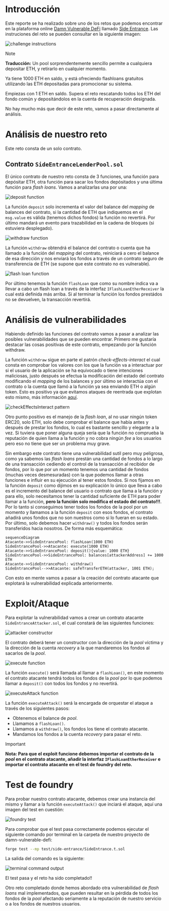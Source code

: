 # Introducción

Este reporte se ha realizado sobre uno de los retos que podemos encontrar en la plataforma online [Damn Vulnerable DeFi](https://www.damnvulnerabledefi.xyz/) llamado [Side Entrance](https://www.damnvulnerabledefi.xyz/challenges/side-entrance/). Las instruciones del reto se pueden consultar en la siguiente imagen:

![challenge instructions](https://github.com/user-attachments/assets/b29fae7e-e617-4299-b14c-707abf620f73)

> [!NOTE]
> **Traducción:**
> Un pool sorprendentemente sencillo permite a cualquiera depositar ETH, y retirarlo en cualquier momento.
>
> Ya tiene 1000 ETH en saldo, y está ofreciendo flashloans gratuitos utilizando las ETH depositadas para promocionar su sistema.
>
> Empiezas con 1 ETH en saldo. Supera el reto rescatando todos los ETH del fondo común y depositándolos en la cuenta de recuperación designada.

No hay mucho más que decir de este reto, vamos a pasar directamente al análisis.

# Análisis de nuestro reto

Este reto consta de un solo contrato.

## Contrato `SideEntranceLenderPool.sol`

El único contrato de nuestro reto consta de 3 funciones, una función para depósitar ETH, otra función para sacar los fondos depósitados y una última función para _flash loans_. Vamos a analizarlas una por una:

![deposit function](https://github.com/user-attachments/assets/501e94a5-c05c-4a57-bd49-715c82e7b885)

La función `deposit` solo incrementa el valor del balance del _mapping_ de balances del contrato, si la cantidad de ETH que indiquemos en el `msg.value` es válida (tenemos dichos fondos) la función no revertirá. Por último mandará un evento para trazabilidad en la cadena de bloques (si estuviera desplegado).

![withdraw function](https://github.com/user-attachments/assets/0bb244eb-ae5b-4e03-826b-b962571b6dd0)

La función `withdraw` obtendrá el balance del contrato o cuenta que ha llamado a la función del _mapping_ del contrato, reiniciará a cero el balance de esa dirección y nos enviará los fondos a través de un contrato seguro de transferencia de ETH (se supone que este contrato no es vulnerable).

![flash loan function](https://github.com/user-attachments/assets/4276e5d5-9f86-486e-845f-ef4d722a62e9)

Por último tenemos la función `flashLoan` que como su nombre indica va a llevar a cabo un flash loan a través de la interfaz `IFlashLoanEtherReceiver` la cual está definida más arriba. Si al terminar la función los fondos prestádos no se devuelven, la transacción revertirá.

# Análisis de vulnerabilidades

Habiendo definido las funciones del contrato vamos a pasar a analizar las posibles vulnerabilidades que se pueden encontrar. Primero me gustaría destacar las cosas positivas de este contrato, empezando por la función withdraw.

La función `withdraw` sigue en parte el patrón _check-effects-interact_ el cual consta en comprobar los valores con los que la función va a interactuar por si el usuario de la aplicación se ha equivocado o tiene intenciones maliciosas, justo después se efectua la modificación del estado del contrato modificando el _mapping_ de los balances y por último se interactúa con el contrato o la cuenta que llamó a la función ya sea enviando ETH o algún token. Esto es positivo ya que evitamos ataques de reentrada que explotan esto mismo, más información [aquí](https://scs.owasp.org/sctop10/SC05-Reentrancy/).

![checkEffectsInteract pattern](https://github.com/user-attachments/assets/80653f39-3504-424f-8c5b-0915340c982c)

Otro punto positivo es el manejo de la _flash loan_, al no usar ningún token ERC20, solo ETH, solo debe comprobar el balance que había antes y después de prestar los fondos, lo cual es bastante sencillo y elegante a la vez. Si tuviera que poner alguna queja sería que la función no comprueba la reputación de quien llama a la función y no cobra ningún _fee_ a los usuarios pero eso no tiene que ser un problema muy grave.

Sin embargo este contrato tiene una vulnerabilidad sutil pero muy peligrosa, como ya sabemos las _flash loans_ prestán una cantidad de fondos a lo largo de una transacción cediendo el control de la transacción al recibidor de fondos, por lo que por un momento tenemos una cantidad de fondos (muchas veces desmesuradas) con la que podemos llamar a otras funciones e influir en su ejecución al tener estos fondos. Si nos fijamos en la función `deposit` como dijimos en su explicación lo único que lleva a cabo es el incremento del balance del usuario o contrato que llama a la función y para ello, solo necesitamos tener la cantidad suficiente de ETH para poder llamar a la función, **pero la función solo modifica el estado del contrato!!!**. Por lo tanto si conseguimos tener todos los fondos de la pool por un momento y llamamos a la función `deposit` con esos fondos, el contrato añadirá unos fondos que no son nuestros como si lo fueran en su estado. Por último, solo debemos hacer `withdraw()` y todos los fondos serán transferidos hacia nosotros. De forma más esquemática:

```mermaid
sequenceDiagram
Atacante->>SideEntrancePool: flashLoan(1000 ETH)
SideEntrancePool->>Atacante: execute(1000 ETH)
Atacante->>SideEntrancePool: deposit(){value: 1000 ETH}
SideEntrancePool->>SideEntrancePool: balances[attackerAddress] += 1000 ETH
Atacante->>SideEntrancePool: withdraw()
SideEntrancePool-->>Atacante: safeTransferETH(attacker, 1001 ETH);
```

Con esto en mente vamos a pasar a la creación del contrato atacante que explotará la vulnerabilidad explicada anteriormente.

# Exploit/Ataque

Para explotar la vulnerabilidad vamos a crear un contrato atacante `SideEntranceAttacker.sol`, el cual constará de las siguientes funciones:

![attacker constructor](https://github.com/user-attachments/assets/71e9d658-6fe1-4970-9f7d-8448d87efc60)

El contrato deberá tener un constructor con la dirección de la _pool_ víctima y la dirección de la cuenta _recovery_ a la que mandaremos los fondos al sacarlos de la _pool_.

![execute function](https://github.com/user-attachments/assets/fadb5f08-f182-403b-9a2c-3043db1f12d7)

La función `execute()` será llamada al llamar a `flashLoan()`, en este momento el contrato atacante tendrá todos los fondos de la _pool_ por lo que podemos llamar a `deposit()` con todos los fondos y no revertirá.


![executeAttack function](https://github.com/user-attachments/assets/7a99e03b-076d-42bc-90f7-c390dad91447)

La función `executeAttack()` será la encargada de orquestar el ataque a través de los siguientes pasos:

- Obtenemos el balance de _pool_.
- Llamamos a `flashLoan()`.
- Llamamos a `withdraw()`, los fondos los tiene el contrato atacante.
- Mandamos los fondos a la cuenta _recovery_ para pasar el reto.

> [!IMPORTANT]
> **Nota: Para que el exploit funcione debemos importar el contrato de la _pool_ en el contrato atacante, añadir la interfaz `IFlashLoanEtherReceiver` e importar el contrato atacante en el test de foundry del reto.**

# Test de foundry

Para probar nuestro contrato atacante, debemos crear una instancia del mismo y llamar a la función `executeAttack()` que inciará el ataque, aquí una imagen del test en cuestión:

![foundry test](https://github.com/user-attachments/assets/62b060ac-0528-4754-91b4-b6230a48b111)

Para comprobar que el test pasa correctamente podemos ejecutar el siguiente comando por terminal en la carpeta de nuestro proyecto de damn-vulnerable-defi:

```bash
forge test --mp test/side-entrance/SideEntrance.t.sol
```

La salida del comando es la siguiente:

![terminal command output](https://github.com/user-attachments/assets/66882f9f-1e88-45f1-9d7e-381da8ddd4d8)

El test pasa y el reto ha sido completado!!

Otro reto completado donde hemos abordado otra vulnerabilidad de _flash loans_ mal implementados, que pueden resultar en la pérdida de todos los fondos de la _pool_ afectando seriamente a la reputación de nuestro servicio o a los fondos de nuestros usuarios.
